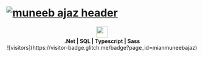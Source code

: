 # [![muneeb ajaz header](https://mianmuneebajaz.github.io/resume/assets/img/header.jpg)](https://mianmuneebajaz.github.io)

<p align='center'> 
<a href="https://www.linkedin.com/in/mianmuneebajaz/" target="_blank"><img height="30" src="https://mianmuneebajaz.github.io/resume/assets/img/Linkedin-logo.png"></a>
<br/>
<strong>.Net | SQL | Typescript | Sass</strong>
<br /> 
![visitors](https://visitor-badge.glitch.me/badge?page_id=mianmuneebajaz)
</p>

